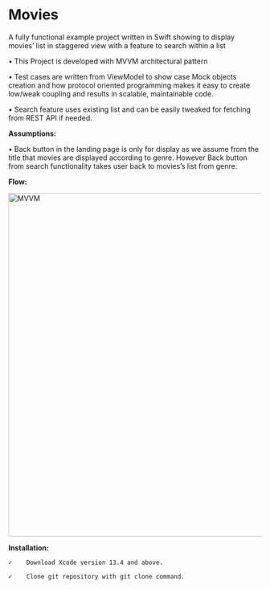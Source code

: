 # Movies


A fully functional example project written in Swift showing to display movies’ list in staggered view with a feature to search within a list


• This Project is developed with MVVM architectural pattern

• Test cases are written from ViewModel to show case Mock objects creation and how protocol oriented programming makes it easy to create low/weak coupling and results in scalable, maintainable code.

• Search feature uses existing list and can be easily tweaked for fetching from REST API if needed.


**Assumptions:** 

• Back button in the landing page is only for display as we assume from the title that movies are displayed according to genre. However Back button from search functionality takes user back to movies’s list from genre.


**Flow:**


<img width="684" alt="MVVM" src="https://github.com/ReetaDubey/Movies/assets/19585219/1ddd9742-265d-40ea-b748-0370990c3bad">


**Installation:**

    ✓    Download Xcode version 13.4 and above.

    ✓    Clone git repository with git clone command.


